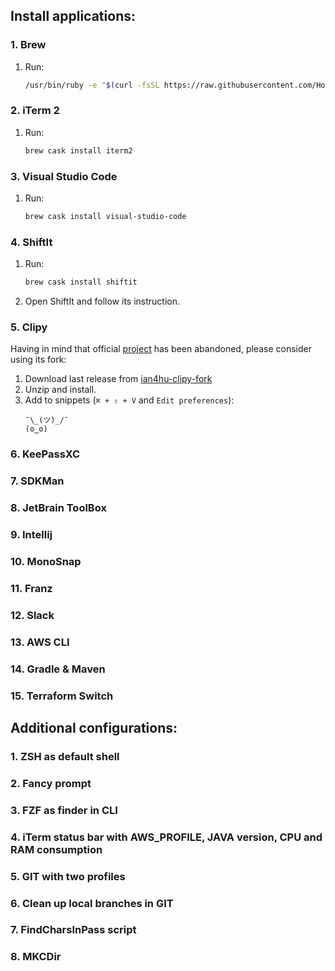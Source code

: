 ## Install applications:

### 1. Brew

1. Run:
    ```bash
    /usr/bin/ruby -e "$(curl -fsSL https://raw.githubusercontent.com/Homebrew/install/master/install)"
    ```

### 2. iTerm 2

1. Run:
    ```bash
    brew cask install iterm2
    ```

### 3. Visual Studio Code

1. Run:
    ```bash
    brew cask install visual-studio-code 
    ```

### 4. ShiftIt

1. Run:
    ```bash
    brew cask install shiftit
    ```
2. Open ShiftIt and follow its instruction. 

### 5. Clipy

Having in mind that official [project](https://github.com/Clipy/Clipy) has been abandoned, please consider using its fork:

1. Download last release from [ian4hu-clipy-fork](https://github.com/ian4hu/Clipy/releases)
2. Unzip and install.
3. Add to snippets (`⌘ + ⇧ + V` and `Edit preferences`):
    ```
    ¯\_(ツ)_/¯
    (ʘ‿ʘ)
    ```

### 6. KeePassXC

### 7. SDKMan

### 8. JetBrain ToolBox

### 9. Intellij 

### 10. MonoSnap

### 11. Franz

### 12. Slack

### 13. AWS CLI

### 14. Gradle & Maven

### 15. Terraform Switch


## Additional configurations:

### 1. ZSH as default shell

### 2. Fancy prompt

### 3. FZF as finder in CLI

### 4. iTerm status bar with AWS_PROFILE, JAVA version, CPU and RAM consumption

### 5. GIT with two profiles

### 6. Clean up local branches in GIT

### 7. FindCharsInPass script

### 8. MKCDir

    




